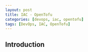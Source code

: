 ```yaml
---
layout: post
title: IAC - OpenTofu
categories: [devops, iac, opentofu]
tags: [DevOps, IAC, OpenTofu]
---
```


## Introduction